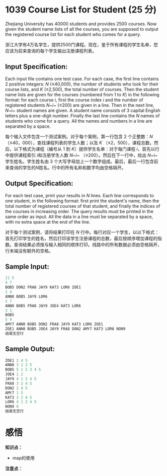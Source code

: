 # 1039 Course List for Student (25 分)

Zhejiang University has 40000 students and provides 2500 courses. Now given the student name lists of all the courses, you are supposed to output the registered course list for each student who comes for a query.

浙江大学有4万名学生，提供2500门课程。现在，鉴于所有课程的学生名单，您应该为前来查询的每个学生输出注册课程列表。

## Input Specification:

Each input file contains one test case. For each case, the first line contains 2 positive integers: *N* (≤40,000), the number of students who look for their course lists, and *K* (≤2,500), the total number of courses. Then the student name lists are given for the courses (numbered from 1 to *K*) in the following format: for each course *i*, first the course index *i* and the number of registered students *N*~i~ (≤200) are given in a line. Then in the next line, *N*~i~ student names are given. A student name consists of 3 capital English letters plus a one-digit number. Finally the last line contains the *N* names of students who come for a query. All the names and numbers in a line are separated by a space.

每个输入文件包含一个测试案例。对于每个案例，第一行包含 2 个正整数：*N* （≤40，000），查找课程列表的学生人数；以及 *K* （≤2，500），课程总数。然后，以下格式为课程（编号从 1 到 *K*）提供学生名单：对于每门课程 *i*，首先以行中提供课程索引 *i*和注册学生人数 *N*~i~ （≤200）。然后在下一行中，给出 *N*~i~学生姓名。学生姓名由 3 个大写字母加上一个数字组成。最后，最后一行包含前来查询的学生的*N*姓名。行中的所有名称和数字均由空格隔开。

## Output Specification:

For each test case, print your results in *N* lines. Each line corresponds to one student, in the following format: first print the student's name, then the total number of registered courses of that student, and finally the indices of the courses in increasing order. The query results must be printed in the same order as input. All the data in a line must be separated by a space, with no extra space at the end of the line.

对于每个测试案例，请将结果打印在 *N* 行中。每行对应一个学生，以以下格式：首先打印学生的姓名，然后打印该学生注册课程的总数，最后按顺序增加课程的指数。查询结果必须按与输入相同的顺序打印。线路中的所有数据必须由空格隔开，行末端没有额外的空格。

## Sample Input:

```cpp
11 5
4 7
BOB5 DON2 FRA8 JAY9 KAT3 LOR6 ZOE1
1 4
ANN0 BOB5 JAY9 LOR6
2 7
ANN0 BOB5 FRA8 JAY9 JOE4 KAT3 LOR6
3 1
BOB5
5 9
AMY7 ANN0 BOB5 DON2 FRA8 JAY9 KAT3 LOR6 ZOE1
ZOE1 ANN0 BOB5 JOE4 JAY9 FRA8 DON2 AMY7 KAT3 LOR6 NON9
结尾无空行
```

## Sample Output:

```cpp
ZOE1 2 4 5
ANN0 3 1 2 5
BOB5 5 1 2 3 4 5
JOE4 1 2
JAY9 4 1 2 4 5
FRA8 3 2 4 5
DON2 2 4 5
AMY7 1 5
KAT3 3 2 4 5
LOR6 4 1 2 4 5
NON9 0
结尾无空行
```

# 感悟

**知识点：**

- map的使用

**注意点：**

